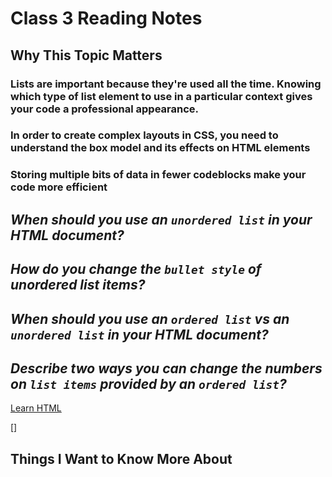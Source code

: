 # Class 3 Reading Notes

## Why This Topic Matters

### Lists are important because they're used all the time. Knowing which type of list element to use in a particular context gives your code a professional appearance.

### In order to create complex layouts in CSS, you need to understand the box model and its effects on HTML elements

### Storing multiple bits of data in fewer codeblocks make your code more efficient

## *When should you use an `unordered list` in your HTML document?*

## *How do you change the `bullet style` of unordered list items?*

## *When should you use an `ordered list` vs an `unordered list` in your HTML document?*

## *Describe two ways you can change the numbers on `list items` provided by an `ordered list`?*

[Learn HTML](https://developer.mozilla.org/en-US/docs/Web/HTML)

[]

## Things I Want to Know More About

### 
